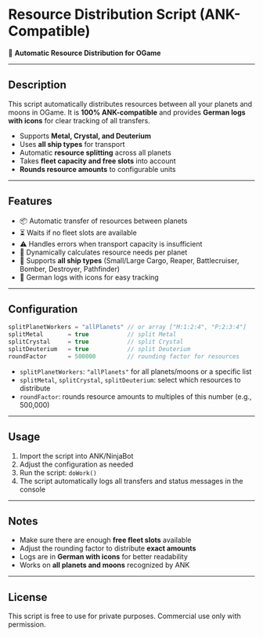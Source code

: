 # Resource Distribution Script (ANK-Compatible)

🚀 **Automatic Resource Distribution for OGame**

---

## Description

This script automatically distributes resources between all your planets and moons in OGame.
It is **100% ANK-compatible** and provides **German logs with icons** for clear tracking of all transfers.

* Supports **Metal, Crystal, and Deuterium**
* Uses **all ship types** for transport
* Automatic **resource splitting** across all planets
* Takes **fleet capacity and free slots** into account
* **Rounds resource amounts** to configurable units

---

## Features

* 📦 Automatic transfer of resources between planets
* ⏳ Waits if no fleet slots are available
* ⚠️ Handles errors when transport capacity is insufficient
* 🔄 Dynamically calculates resource needs per planet
* 🚀 Supports **all ship types** (Small/Large Cargo, Reaper, Battlecruiser, Bomber, Destroyer, Pathfinder)
* 📝 German logs with icons for easy tracking

---

## Configuration

```javascript
splitPlanetWorkers = "allPlanets" // or array ["M:1:2:4", "P:2:3:4"]
splitMetal       = true           // split Metal
splitCrystal     = true           // split Crystal
splitDeuterium   = true           // split Deuterium
roundFactor      = 500000         // rounding factor for resources
```

* `splitPlanetWorkers`: `"allPlanets"` for all planets/moons or a specific list
* `splitMetal`, `splitCrystal`, `splitDeuterium`: select which resources to distribute
* `roundFactor`: rounds resource amounts to multiples of this number (e.g., 500,000)

---

## Usage

1. Import the script into ANK/NinjaBot
2. Adjust the configuration as needed
3. Run the script: `doWork()`
4. The script automatically logs all transfers and status messages in the console

---

## Notes

* Make sure there are enough **free fleet slots** available
* Adjust the rounding factor to distribute **exact amounts**
* Logs are in **German with icons** for better readability
* Works on **all planets and moons** recognized by ANK

---

## License

This script is free to use for private purposes. Commercial use only with permission.
